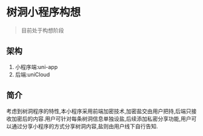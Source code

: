 # 树洞小程序构想

> 目前处于构想阶段

## 架构

1. 小程序端:uni-app
2. 后端:uniCloud

## 简介

考虑到树洞程序的特性,本小程序采用前端加密技术,加密盐交由用户把持,后端只接收加密后的内容.用户可针对每条树洞信息单独设盐,后续添加私密分享功能,用户可以通过分享小程序的方式分享树洞内容,盐则由用户线下自行告知.